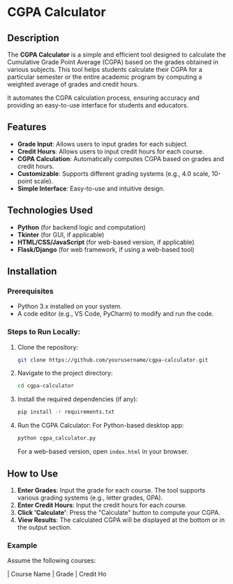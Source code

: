 # CGPA Calculator

## Description

The **CGPA Calculator** is a simple and efficient tool designed to calculate the Cumulative Grade Point Average (CGPA) based on the grades obtained in various subjects. This tool helps students calculate their CGPA for a particular semester or the entire academic program by computing a weighted average of grades and credit hours.

It automates the CGPA calculation process, ensuring accuracy and providing an easy-to-use interface for students and educators.

## Features

- **Grade Input**: Allows users to input grades for each subject.
- **Credit Hours**: Allows users to input credit hours for each course.
- **CGPA Calculation**: Automatically computes CGPA based on grades and credit hours.
- **Customizable**: Supports different grading systems (e.g., 4.0 scale, 10-point scale).
- **Simple Interface**: Easy-to-use and intuitive design.

## Technologies Used

- **Python** (for backend logic and computation)
- **Tkinter** (for GUI, if applicable)
- **HTML/CSS/JavaScript** (for web-based version, if applicable)
- **Flask/Django** (for web framework, if using a web-based tool)

## Installation

### Prerequisites

- Python 3.x installed on your system.
- A code editor (e.g., VS Code, PyCharm) to modify and run the code.

### Steps to Run Locally:

1. Clone the repository:
    ```bash
    git clone https://github.com/yourusername/cgpa-calculator.git
    ```

2. Navigate to the project directory:
    ```bash
    cd cgpa-calculator
    ```

3. Install the required dependencies (if any):
    ```bash
    pip install -r requirements.txt
    ```

4. Run the CGPA Calculator:
    For Python-based desktop app:
    ```bash
    python cgpa_calculator.py
    ```

    For a web-based version, open `index.html` in your browser.

## How to Use

1. **Enter Grades**: Input the grade for each course. The tool supports various grading systems (e.g., letter grades, GPA).
2. **Enter Credit Hours**: Input the credit hours for each course.
3. **Click 'Calculate'**: Press the "Calculate" button to compute your CGPA.
4. **View Results**: The calculated CGPA will be displayed at the bottom or in the output section.

### Example

Assume the following courses:

| Course Name     | Grade  | Credit Ho



